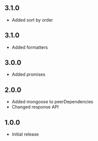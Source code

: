 ## 3.1.0
- Added sort by order

## 3.1.0
- Added formatters

## 3.0.0
- Added promises

## 2.0.0
- Added mongoose to peerDependencies
- Changed response API

## 1.0.0
- Initial release
